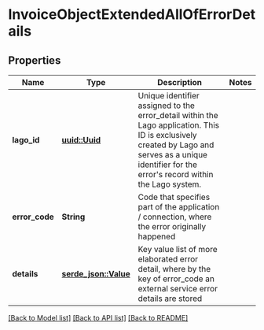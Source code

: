 # InvoiceObjectExtendedAllOfErrorDetails

## Properties

Name | Type | Description | Notes
------------ | ------------- | ------------- | -------------
**lago_id** | [**uuid::Uuid**](uuid::Uuid.md) | Unique identifier assigned to the error_detail within the Lago application. This ID is exclusively created by Lago and serves as a unique identifier for the error's record within the Lago system. | 
**error_code** | **String** | Code that specifies part of the application / connection, where the error originally happened | 
**details** | [**serde_json::Value**](.md) | Key value list of more elaborated error detail, where by the key of error_code an external service error details are stored | 

[[Back to Model list]](../README.md#documentation-for-models) [[Back to API list]](../README.md#documentation-for-api-endpoints) [[Back to README]](../README.md)


